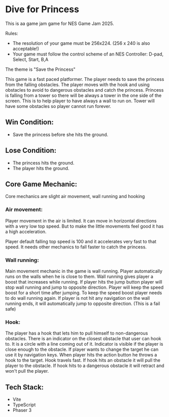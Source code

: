 # Dive for Princess

This is aa game jam game for NES Game Jam 2025.

Rules:

- The resolution of your game must be 256x224.  (256 x 240 is also acceptable!)
- Your game must follow the control scheme of an NES Controller: D-pad, Select, Start, B,A

The theme is "Save the Princess"

This game is a fast paced platformer. The player needs to save the princess from the falling obstacles.
The player moves with the hook and using obstacles to avoid to dangerous obstacles and catch the princess.
Princess is falling from a tower so there will be always a tower in the one side of the screen. 
This is to help player to have always a wall to run on.
Tower will have some obstacles so player cannot run forever.

## Win Condition:

- Save the princess before she hits the ground.

## Lose Condition:

- The princess hits the ground.
- The player hits the ground.

## Core Game Mechanic:

Core mechanics are slight air movement, wall running and hooking

### **Air movement**:
Player movement in the air is limited. It can move in horizontal directions with a very low top speed.
But to make the little movements feel good it has a high acceleration.

Player default falling top speed is 100 and it accelerates very fast to that speed.
It needs other mechanics to fall faster to catch the princess.

### **Wall running**:
Main movement mechanic in the game is wall running.
Player automatically runs on the walls when he is close to them.
Wall running gives player a boost that increases while running.
If player hits the jump button player will stop wall running and jump to opposite direction.
Player will keep the speed boost for a short time after jumping.
To keep the speed boost player needs to do wall running again.
If player is not hit any navigation on the wall running ends, it will automatically jump to opposite direction. (This is a fail safe)


### **Hook**:
The player has a hook that lets him to pull himself to non-dangerous obstacles. 
There is an indicator on the closest obstacle that user can hook to. It is a circle with a line coming out of it.
Indicator is visible if the player is close enough to the obstacle.
If player wants to change the target he can use it by navigation keys.
When player hits the action button he throws a hook to the target. Hook travels fast.
If hook hits an obstacle it will pull the player to the obstacle.
If hook hits to a dangerous obstacle it will retract and won't pull the player.


## Tech Stack:

- Vite
- TypeScript
- Phaser 3